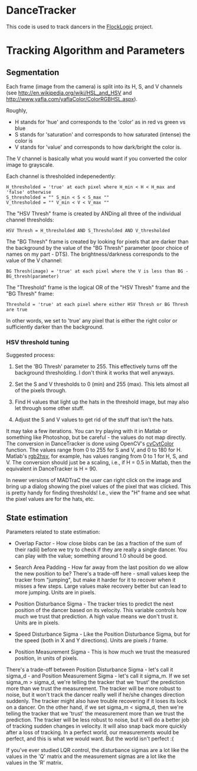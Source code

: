 # DanceTracker

This code is used to track dancers in the [FlockLogic](http://www.princeton.edu/~flocklogic/) project.

# Tracking Algorithm and Parameters

## Segmentation

Each frame (image from the camera) is split into its H, S, and V channels (see http://en.wikipedia.org/wiki/HSL_and_HSV and http://www.yafla.com/yaflaColor/ColorRGBHSL.aspx).  

Roughly,

* H stands for 'hue' and corresponds to the 'color' as in red vs green vs blue
* S stands for 'saturation' and corresponds to how saturated (intense) the
  color is 
* V stands for 'value' and corresponds to how dark/bright the color is. 

The V channel is basically what you would want if you converted the color image to grayscale.  

Each channel is thresholded indepenedently: 

    H_thresholded = 'true' at each pixel where H_min < H < H_max and 'false' otherwise 
    S_thresholded = "" S_min < S < S_max "" 
    V_thresholded = "" V_min < V < V_max ""

The "HSV Thresh" frame is created by ANDing all three of the individual channel thresholds:

    HSV Thresh = H_thresholded AND S_Thresholded AND V_thresholded

The "BG Thresh" frame is created by looking for pixels that are darker than the background by the value of the "BG Thresh" parameter (poor choice of names on my part - DTS).  The brightness/darkness corresponds to the value of the V channel:

    BG Thresh(image) = 'true' at each pixel where the V is less than BG -
    BG_thresh(parameter)

The "Threshold" frame is the logical OR of the "HSV Thresh" frame and the "BG Thresh" frame:

    Threshold = 'true' at each pixel where either HSV Thresh or BG Thresh are true

In other words, we set to 'true' any pixel that is either the right color or sufficiently darker than the background.  

### HSV threshold tuning 

Suggested process:

1. Set the 'BG Thresh' parameter to 255.  This effectively turns off the background thresholding.  I don't think it works that well anyways.

2. Set the S and V thresholds to 0 (min) and 255 (max).  This lets almost all of the pixels through.

3. Find H values that light up the hats in the threshold image, but may also let through some other stuff. 

4. Adjust the S and V values to get rid of the stuff that isn't the hats.  

It may take a few iterations.  You can try playing with it in Matlab or something like Photoshop, but be careful - the values do not map directly.  The conversion in DanceTracker is done using OpenCV's [cvCvtColor](http://opencv.willowgarage.com/documentation/miscellaneous_image_transformations.html#cvtcolor) function.  The values range from 0 to 255 for S and V, and 0 to 180 for H.  Matlab's [rgb2hsv](http://www.mathworks.com/help/techdoc/ref/rgb2hsv.html), for example, has values ranging from 0 to 1 for H, S, and V.  The conversion should just be a scaling, i.e., if H = 0.5 in Matlab, then the equivalent in DanceTracker is H = 90.

In newer versions of MADTraC the user can right click on the image and bring up a dialog showing the pixel values of the pixel that was clicked.  This is pretty handy for finding thresholds!  I.e., view the "H" frame and see what the pixel values are for the hats, etc.


## State estimation 

Parameters related to state estimation:

* Overlap Factor - How close blobs can be (as a fraction of the sum of their radii) before we try to check if they are really a single dancer.  You can play with the value; something around 1.0 should be good.  

* Search Area Padding - How far away from the last position do we allow the new position to be?  There's a trade-off here - small values keep the tracker from "jumping", but make it harder for it to recover when it misses a few steps.  Large values make recovery better but can lead to more jumping.  Units are in pixels.

* Position Disturbance Sigma - The tracker tries to predict the next position of the dancer based on its velocity.  This variable controls how much we trust that prediction.  A high value means we don't trust it.  Units are in pixels.

* Speed Disturbance Sigma - Like the Position Disturbance Sigma, but for the speed (both in X and Y directions).  Units are pixels / frame.  

* Position Measurement Sigma - This is how much we trust the measured position, in units of pixels.  

There's a trade-off between Position Disturbance Sigma - let's call it sigma_d - and Position Measurement Sigma - let's call it sigma_m.  If we set sigma_m > sigma_d, we're telling the tracker that we 'trust' the prediction more than we trust the measurement.  The tracker will be more robust to noise, but it won't track the dancer really well if he/she changes direction suddenly.  The tracker might also have trouble recovering if it loses its lock on a dancer.   On the other hand, if we set sigma_m < sigma_d, then we're telling the tracker that we 'trust' the measurement more than we trust the prediction.  The tracker will be less robust to noise, but it will do a better job of tracking sudden changes in velocity.  It will also snap back more quickly after a loss of tracking.  In a perfect world, our measurements would be perfect, and this is what we would want.  But the world isn't perfect :(  

If you've ever studied LQR control, the disturbance sigmas are a lot like the values in the 'Q' matrix and the measurement sigmas are a lot like the values in the 'R' matrix.  
